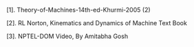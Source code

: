 
[1]. Theory-of-Machines-14th-ed-Khurmi-2005 (2)

[2]. RL Norton, Kinematics and Dynamics of Machine Text Book

[3]. NPTEL-DOM Video, By Amitabha Gosh
